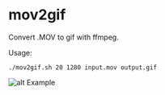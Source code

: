 # mov2gif
Convert .MOV to gif with ffmpeg.

Usage:

```
./mov2gif.sh 20 1280 input.mov output.gif
```


![alt Example](https://github.com/zaycev/mov2gif/blob/master/mov2gif.gif "Example")
